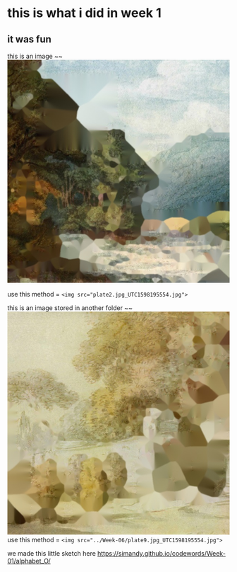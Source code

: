 # this is what i did in week 1
## it was fun

this is an image ~~ <img src="plate2.jpg_UTC1598195554.jpg">

use this method =
`<img src="plate2.jpg_UTC1598195554.jpg">`


this is an image stored in another folder ~~ <img src="../Week-06/plate9.jpg_UTC1598195554.jpg">
use this method =
`<img src="../Week-06/plate9.jpg_UTC1598195554.jpg">`

we made this little sketch here
https://simandy.github.io/codewords/Week-01/alphabet_O/
